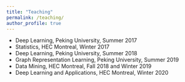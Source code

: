 ```yaml
---
title: "Teaching"
permalink: /teaching/
author_profile: true
---
```


* Deep Learning, Peking University, Summer 2017
* Statistics, HEC Montreal, Winter 2017
* Deep Learning, Peking University, Summer 2018
* Graph Representation Learning, Peking University, Summer 2019
* Data Mining, HEC Montreal, Fall 2018 and Winter 2019
* Deep Learning and Applications, HEC Montreal, Winter 2020

